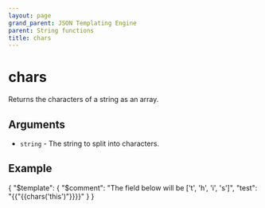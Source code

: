 ```yaml
---
layout: page
grand_parent: JSON Templating Engine
parent: String functions
title: chars
---
```


# chars

Returns the characters of a string as an array.
## Arguments

- `string` - The string to split into characters.

## Example

{
  "$template": {
    "$comment": "The field below will be ['t', 'h', 'i', 's']",
    "test": "{{"{{chars('this')"}}}}"
  }
}
